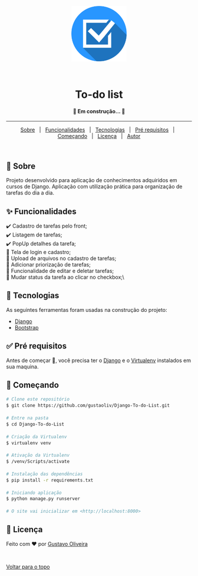 <div align="center" id="top"> 
  <img width="150" src="tasks/static/images/favicon.png" alt="To-do list" />

  &#xa0;

  <!-- <a href="https://smartagênciadeempregos.netlify.com">Demo</a> -->
</div>


<h1 align="center">To-do list</h1>


<!-- Status -->

<h4 align="center"> 
	🚧  Em construção...  🚧
</h4> 

<hr>

<p align="center">
  <a href="#dart-sobre">Sobre</a> &#xa0; | &#xa0; 
  <a href="#sparkles-funcionalidades">Funcionalidades</a> &#xa0; | &#xa0;
  <a href="#rocket-tecnologias">Tecnologias</a> &#xa0; | &#xa0;
  <a href="#white_check_mark-pré-requisitos">Pré requisitos</a> &#xa0; | &#xa0;
  <a href="#checkered_flag-começando">Começando</a> &#xa0; | &#xa0;
  <a href="#memo-licença">Licença</a> &#xa0; | &#xa0;
  <a href="https://github.com/{{YOUR_GITHUB_USERNAME}}" target="_blank">Autor</a>
</p>

<br>

## :dart: Sobre ##

Projeto desenvolvido para aplicação de conhecimentos adquiridos em cursos de Django. Aplicação com utilização prática para organização de tarefas do dia a dia.

## :sparkles: Funcionalidades ##

:heavy_check_mark: Cadastro de tarefas pelo front;\
:heavy_check_mark: Listagem de tarefas;\
:heavy_check_mark: PopUp detalhes da tarefa;\
:construction: Tela de login e cadastro;\
:construction: Upload de arquivos no cadastro de tarefas;\
:construction: Adicionar priorização de tarefas;\
:construction: Funcionalidade de editar e deletar tarefas;\
:construction: Mudar status da tarefa ao clicar no checkbox;\


## :rocket: Tecnologias ##

As seguintes ferramentas foram usadas na construção do projeto:

- [Django](https://www.djangoproject.com/)
- [Bootstrap](https://getbootstrap.com/)

## :white_check_mark: Pré requisitos ##

Antes de começar :checkered_flag:, você precisa ter o [Django](https://www.djangoproject.com/) e o [Virtualenv](https://virtualenv.pypa.io/en/latest/#) instalados em sua maquina.

## :checkered_flag: Começando ##

```bash
# Clone este repositório
$ git clone https://github.com/gustaoliv/Django-To-do-List.git

# Entre na pasta
$ cd Django-To-do-List

# Criação da Virtualenv
$ virtualenv venv

# Ativação da Virtualenv
$ /venv/Scripts/activate

# Instalação das dependências
$ pip install -r requirements.txt

# Iniciando aplicação
$ python manage.py runserver

# O site vai inicializar em <http://localhost:8000>
```

## :memo: Licença ##

Feito com :heart: por <a href="https://github.com/gustaoliv" target="_blank">Gustavo Oliveira</a>

&#xa0;

<a href="#top">Voltar para o topo</a>

